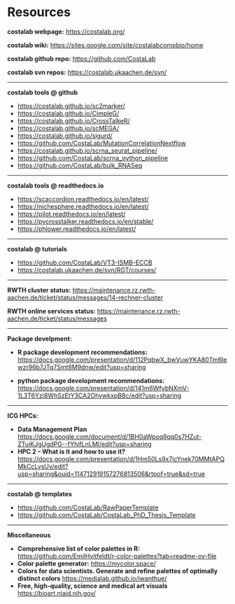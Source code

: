 # Resources

**costalab webpage:**
https://costalab.org/

**costalab wiki:**
https://sites.google.com/site/costalabcompbio/home

**costalab github repo:**
https://github.com/CostaLab

**costalab svn repos:**
https://costalab.ukaachen.de/svn/

---

**costalab tools @ github**
- https://costalab.github.io/sc2marker/
- https://costalab.github.io/CimpleG/
- https://costalab.github.io/CrossTalkeR/
- https://costalab.github.io/scMEGA/
- https://costalab.github.io/sigurd/
- https://github.com/CostaLab/MutationCorrelationNextflow
- https://costalab.github.io/scrna_seurat_pipeline/
- https://github.com/CostaLab/scrna_python_pipeline
- https://github.com/CostaLab/bulk_RNASeq

---

**costalab tools @ readthedocs.io**
- https://scaccordion.readthedocs.io/en/latest/
- https://nichesphere.readthedocs.io/en/latest/
- https://pilot.readthedocs.io/en/latest/
- https://pycrosstalker.readthedocs.io/en/stable/
- https://phlower.readthedocs.io/en/latest/

---

**costalab @ tutorials**
- https://github.com/CostaLab/VT3-ISMB-ECCB
- https://costalab.ukaachen.de/svn/RGT/courses/

---

**RWTH cluster status:**
https://maintenance.rz.rwth-aachen.de/ticket/status/messages/14-rechner-cluster

**RWTH online services status:**
https://maintenance.rz.rwth-aachen.de/ticket/status/messages

---

**Package develpment:**
- **R package development recommendations:**
https://docs.google.com/presentation/d/112PqbwX_bwVuwYKA80Tm6Iewzr96b7JTq7Smt8M9dnw/edit?usp=sharing

- **python package development recommendations:**
https://docs.google.com/presentation/d/141m6WfybNXmV-1L3T6Yzi8WhSzEtY3CA2OhywkxpB8c/edit?usp=sharing

---

**ICG HPCs:**
- **Data Management Plan**
https://docs.google.com/document/d/1BH0aWpoq9qq0s7HZut-ZTuiKJgUgdPG--fYhifLnLMI/edit?usp=sharing
- **HPC 2 – What is it and how to use it?**
https://docs.google.com/presentation/d/1Hm50Ls9x7icYnek70MMtAPQMkCcLysUv/edit?usp=sharing&ouid=114712919157276813506&rtpof=true&sd=true

---

**costalab @ templates**
- https://github.com/CostaLab/RawPaperTemplate
- https://github.com/CostaLab/CostaLab_PhD_Thesis_Template

---

**Miscellaneous**
- **Comprehensive list of color palettes in R:**
https://github.com/EmilHvitfeldt/r-color-palettes?tab=readme-ov-file
- **Color palette generator:**
https://mycolor.space/
- **Colors for data scientists. Generate and refine palettes of optimally distinct colors**
https://medialab.github.io/iwanthue/
- **Free, high-quality, science and medical art visuals**
https://bioart.niaid.nih.gov/

